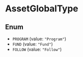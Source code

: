 # AssetGlobalType

## Enum

* `PROGRAM` (value: `"Program"`)
* `FUND` (value: `"Fund"`)
* `FOLLOW` (value: `"Follow"`)
